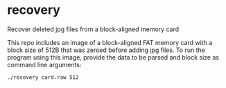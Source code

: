 # recovery
Recover deleted jpg files from a block-aligned memory card

This repo includes an image of a block-aligned FAT memory card with a block size of 512B that was zeroed before adding jpg files.
To run the program using this image, provide the data to be parsed and block size as command line arguments:

`./recovery card.raw 512`
